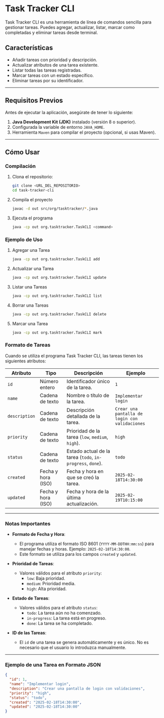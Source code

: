 # Task Tracker CLI

Task Tracker CLI es una herramienta de línea de comandos sencilla para gestionar tareas. Puedes agregar, actualizar, listar, marcar como completadas y eliminar tareas desde terminal.

## **Características**

- Añadir tareas con prioridad y descripción.
- Actualizar atributos de una tarea existente.
- Listar todas las tareas registradas.
- Marcar tareas con un estado específico.
- Eliminar tareas por su identificador.

---

## **Requisitos Previos**

Antes de ejecutar la aplicación, asegúrate de tener lo siguiente:

1. **Java Development Kit (JDK)** instalado (versión 8 o superior).
2. Configurada la variable de entorno `JAVA_HOME`.
3. Herramienta `Maven` para compilar el proyecto (opcional, si usas Maven).

---

## **Cómo Usar**

### **Compilación**
1. Clona el repositorio:
   ```bash
   git clone <URL_DEL_REPOSITORIO>
   cd task-tracker-cli
2. Compila el proyecto
   ```bash
   javac -d out src/org/tasktracker/*.java
3. Ejecuta el programa
   ```bash
   java -cp out org.tasktracker.TaskCLI <command>
### **Ejemplo de Uso**
1. Agregar una Tarea
   ```bash
   java -cp out org.tasktracker.TaskCLI add
2. Actualizar una Tarea
   ```bash
   java -cp out org.tasktracker.TaskCLI update
3. Listar una Tareas
   ```bash
   java -cp out org.tasktracker.TaskCLI list
4. Borrar una Tareas
   ```bash
   java -cp out org.tasktracker.TaskCLI delete
5. Marcar una Tarea
    ```bash
    java -cp out org.tasktracker.TaskCLI mark

### **Formato de Tareas**
Cuando se utiliza el programa Task Tracker CLI, las tareas tienen los siguientes atributos:

| Atributo     | Tipo                | Descripción                                   | Ejemplo                     |
|--------------|---------------------|-----------------------------------------------|-----------------------------|
| `id`         | Número entero       | Identificador único de la tarea.             | `1`                         |
| `name`       | Cadena de texto     | Nombre o título de la tarea.                 | `Implementar login`         |
| `description`| Cadena de texto     | Descripción detallada de la tarea.           | `Crear una pantalla de login con validaciones` |
| `priority`   | Cadena de texto     | Prioridad de la tarea (`low`, `medium`, `high`). | `high`                     |
| `status`     | Cadena de texto     | Estado actual de la tarea (`todo`, `in-progress`, `done`). | `todo`              |
| `created`    | Fecha y hora (ISO)  | Fecha y hora en que se creó la tarea.         | `2025-02-18T14:30:00`       |
| `updated`    | Fecha y hora (ISO)  | Fecha y hora de la última actualización.      | `2025-02-19T10:15:00`       |
---

### **Notas Importantes**
- **Formato de Fecha y Hora**:
  - El programa utiliza el formato ISO 8601 (`YYYY-MM-DDTHH:mm:ss`) para manejar fechas y horas. Ejemplo: `2025-02-18T14:30:00`.
  - Este formato se utiliza para los campos `created` y `updated`.

- **Prioridad de Tareas**:
  - Valores válidos para el atributo `priority`:
    - `low`: Baja prioridad.
    - `medium`: Prioridad media.
    - `high`: Alta prioridad.

- **Estado de Tareas**:
  - Valores válidos para el atributo `status`:
    - `todo`: La tarea aún no ha comenzado.
    - `in-progress`: La tarea está en progreso.
    - `done`: La tarea se ha completado.

- **ID de las Tareas**:
  - El `id` de una tarea se genera automáticamente y es único. No es necesario que el usuario lo introduzca manualmente.

---

### **Ejemplo de una Tarea en Formato JSON**
```json
{
  "id": 1,
  "name": "Implementar login",
  "description": "Crear una pantalla de login con validaciones",
  "priority": "high",
  "status": "todo",
  "created": "2025-02-18T14:30:00",
  "updated": "2025-02-18T14:30:00"
}
